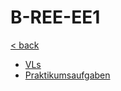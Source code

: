 # B-REE-EE1

[< back](../README.md)

- [VLs](./VLs/README.md)
- [Praktikumsaufgaben](./Praktikumsaufgaben/README.md)
